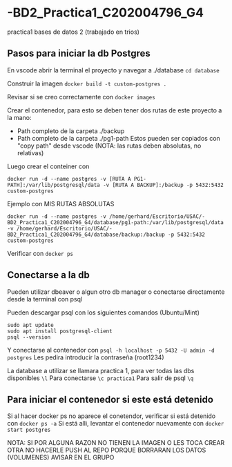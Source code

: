 # -BD2_Practica1_C202004796_G4
practica1 bases de datos 2 (trabajado en trios)

## Pasos para iniciar la db Postgres
En vscode abrir la terminal el proyecto y navegar a ./database
`cd database`

Construir la imagen 
`docker build -t custom-postgres .`

Revisar si se creo correctamente con 
`docker images`

Crear el contenedor, para esto se deben tener dos rutas de este proyecto a la mano:
- Path completo de la carpeta ./backup
- Path completo de la carpeta ./pg1-path
Estos pueden ser copiados con "copy path" desde vscode (NOTA: las rutas deben absolutas, no relativas)

Luego crear el conteiner con
```
docker run -d --name postgres -v [RUTA A PG1-PATH]:/var/lib/postgresql/data -v [RUTA A BACKUP]:/backup -p 5432:5432 custom-postgres
```

Ejemplo con MIS RUTAS ABSOLUTAS
```
docker run -d --name postgres -v /home/gerhard/Escritorio/USAC/-BD2_Practica1_C202004796_G4/database/pg1-path:/var/lib/postgresql/data -v /home/gerhard/Escritorio/USAC/-BD2_Practica1_C202004796_G4/database/backup:/backup -p 5432:5432 custom-postgres
```

Verificar con 
`docker ps`

## Conectarse a la db
Pueden utilizar dbeaver o algun otro db manager o conectarse directamente desde la terminal con psql

Pueden descargar psql con los siguientes comandos (Ubuntu/Mint)
```
sudo apt update
sudo apt install postgresql-client
psql --version
```
Y conectarse al contenedor con 
`psql -h localhost -p 5432 -U admin -d postgres`
Les pedira introducir la contraseña (root1234)

La database a utilizar se llamara practica 1, para ver todas las dbs disponibles
`\l`
Para conectarse
`\c practica1`
Para salir de psql
`\q`

## Para iniciar el contenedor si este está detenido
Si al hacer docker ps no aparece el conetendor, verificar si está detenido con 
`docker ps -a`
Si está alli, levantar el contenedor nuevamente con 
`docker start postgres`

NOTA: SI POR ALGUNA RAZON NO TIENEN LA IMAGEN O LES TOCA CREAR OTRA NO HACERLE PUSH AL REPO PORQUE BORRARAN LOS DATOS (VOLUMENES)
AVISAR EN EL GRUPO